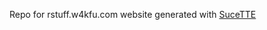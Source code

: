 Repo for rstuff.w4kfu.com website generated with [SuceTTE][1]



[1]: https://github.com/w4kfu/SuceTTE